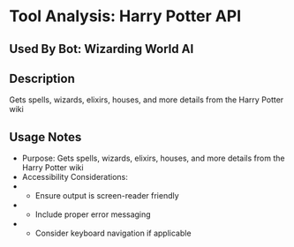 # Tool Analysis: Harry Potter API

## Used By Bot: Wizarding World AI

## Description
Gets spells, wizards, elixirs, houses, and more details from the Harry Potter wiki


## Usage Notes
- Purpose: Gets spells, wizards, elixirs, houses, and more details from the Harry Potter wiki
- Accessibility Considerations:
- - Ensure output is screen-reader friendly
- - Include proper error messaging
- - Consider keyboard navigation if applicable
